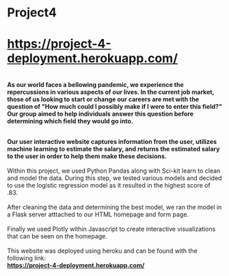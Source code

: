 # Project4
# https://project-4-deployment.herokuapp.com/
<br>
<b>As our world faces a bellowing pandemic, we experience the repercussions in various aspects of our lives. In the current job market, those of us looking to start or change our careers are met with the question of "How much could I possibly make if I were to enter this field?" Our group aimed to help individuals answer this question before determining which field they would go into.
  
 <br>Our user interactive website captures information from the user, utilizes machine learning to estimate the salary, and returns the estimated salary to the user in order to help them make these decisions.</b>
<br><br>
Within this project, we used Python Pandas along with Sci-kit learn to clean and model the data. During this step, we tested various models and decided to use the logistic regression model as it resulted in the highest score of .83.
<br> <br>After cleaning the data and determining the best model, we ran the model in a Flask server atttached to our HTML homepage and form page.
<br> <br>Finally we used Plotly within Javascript to create interactive visualizations that can be seen on the homepage.
<br><br>This website was deployed using heroku and can be found with the following link:
<br><b>https://project-4-deployment.herokuapp.com/</b>
